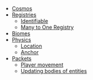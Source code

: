 <!--
The first time you view the cosmos documentation, run the following commands

cargo install mdbook
cargo install mdbook-mermaid

Every time you want to view the documentation, navigate to the `docs/` directory.

To view the documentation, navigate to the `docs/` directory. To have it update as you modify it,
run `mdbook serve` and navigate to the URL it provides, or to just build it run `mdbook build`.
 -->

<!--
For mermaid js syntax, see here: https://mermaid.js.org/syntax/

The mermaid markdown syntax highlighting + markdown preview mermaid plugins are nice to have for VS code
-->

- [Cosmos](./index.md)
- [Registries](./registries/index.md)
  - [Identifiable](./registries/identifiable.md)
  - [Many to One Registry](./registries/many_to_one_registry.md)
- [Biomes](./biomes/index.md)
- [Physics](./physics/index.md)
  - [Location](./physics/location.md)
  - [Anchor](./physics/anchor.md)
- [Packets](./packets/index.md)
  - [Player movement](./packets/player-movement.md)
  - [Updating bodies of entities](./packets/bulk-bodies.md)
